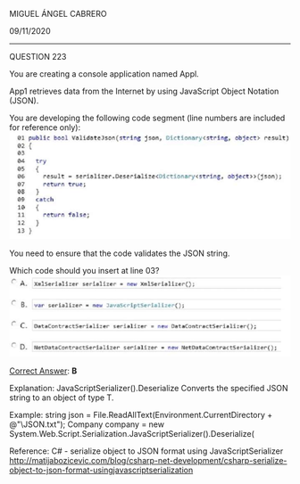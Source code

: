 MIGUEL ÁNGEL CABRERO

09/11/2020

_________________________________________________________

QUESTION 223

You are creating a console application named Appl.

App1 retrieves data from the Internet by using JavaScript Object Notation (JSON).

You are developing the following code segment (line numbers are included for reference only):![223-01](img\223-01.jpg)

You need to ensure that the code validates the JSON string.

Which code should you insert at line 03?![223-02](img\223-02.jpg)

<u>Correct Answer</u>: **B**

Explanation:
JavaScriptSerializer().Deserialize
Converts the specified JSON string to an object of type T.

Example:
string json = File.ReadAllText(Environment.CurrentDirectory + @"\JSON.txt");
Company company = new System.Web.Script.Serialization.JavaScriptSerializer().Deserialize<Company>(

Reference: C# - serialize object to JSON format using JavaScriptSerializer
http://matijabozicevic.com/blog/csharp-net-development/csharp-serialize-object-to-json-format-usingjavascriptserialization